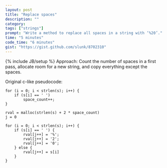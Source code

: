 ```yaml
---
layout: post
title: "Replace spaces"
description: ""
category: 
tags: ["strings"]
prompt: "Write a method to replace all spaces in a string with ‘%20’."
time: "5 minutes"
code_time: "6 minutes"
gist: "https://gist.github.com/slunk/8702310"
---
```

{% include JB/setup %}
Approach: Count the number of spaces in a first pass, allocate room for a new string, and copy everything except the spaces.

Original c-like pseudocode:

    for (i = 0; i < strlen(s); i++) {
        if (s[i] == ' ')
            space_count++;
    }

    rval = malloc(strlen(s) + 2 * space_count)
    j = 0

    for (i = 0; i < strlen(s); i++) {
        if (s[i] == ' ') {
            rval[j++] = '%';
            rval[j++] = '2';
            rval[j++] = '0';
        } else {
            rval[j++] = s[i]
        }
    }
